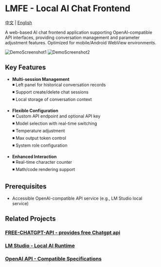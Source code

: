 # LMFE - Local AI Chat Frontend

[中文](README.md) | [English](README_EN.md)

A web-based AI chat frontend application supporting OpenAI-compatible API interfaces, providing conversation management and parameter adjustment features. Optimized for mobile/Android WebView environments.

![DemoScreenshot1](https://s21.ax1x.com/2025/03/24/pEB6Kde.png)
![DemoScreenshot2](https://s21.ax1x.com/2025/03/24/pEB6adg.png)

## Key Features

- **Multi-session Management**  
  ◾ Left panel for historical conversation records  
  ◾ Support create/delete chat sessions  
  ◾ Local storage of conversation context  

- **Flexible Configuration**  
  ◾ Custom API endpoint and optional API key  
  ◾ Model selection with real-time switching  
  ◾ Temperature adjustment  
  ◾ Max output token control  
  ◾ System role configuration  

- **Enhanced Interaction**  
  ◾ Real-time character counter  
  ◾ Math/code rendering support  

## Prerequisites
- Accessible OpenAI-compatible API service (e.g., LM Studio local service)

## Related Projects
### [FREE-CHATGPT-API - provides free Chatgpt api](https://github.com/popjane/free_chatgpt_api)
### [LM Studio - Local AI Runtime](https://github.com/lmstudio-ai)  
### [OpenAI API - Compatible Specifications](https://platform.openai.com/docs/api-reference)
